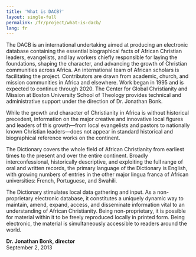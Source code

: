 ```yaml
---
title: 'What is DACB?'
layout: single-full
permalink: /fr/project/what-is-dacb/
lang: fr
---
```


The DACB is an international undertaking aimed at producing an electronic database containing the essential biographical facts of African Christian leaders, evangelists, and lay workers chiefly responsible for laying the foundations, shaping the character, and advancing the growth of Christian communities across Africa. An international team of African scholars is facilitating the project. Contributors are drawn from academic, church, and mission communities in Africa and elsewhere. Work began in 1995 and is expected to continue through 2020. The Center for Global Christianity and Mission at Boston University School of Theology provides technical and administrative support under the direction of Dr. Jonathan Bonk.

While the growth and character of Christianity in Africa is without historical precedent, information on the major creative and innovative local figures and leaders of this growth—from local evangelists and pastors to nationally known Christian leaders—does not appear in standard historical and biographical reference works on the continent.

The Dictionary covers the whole field of African Christianity from earliest times to the present and over the entire continent. Broadly interconfessional, historically descriptive, and exploiting the full range of oral and written records, the primary language of the Dictionary is English, with growing numbers of entries in the other major lingua franca of African universities: French, Portuguese, and Swahili.

The Dictionary stimulates local data gathering and input. As a non-proprietary electronic database, it constitutes a uniquely dynamic way to maintain, amend, expand, access, and disseminate information vital to an understanding of African Christianity. Being non-proprietary, it is possible for material within it to be freely reproduced locally in printed form. Being electronic, the material is simultaneously accessible to readers around the world.

**Dr. Jonathan Bonk, director**  
September 2, 2013
